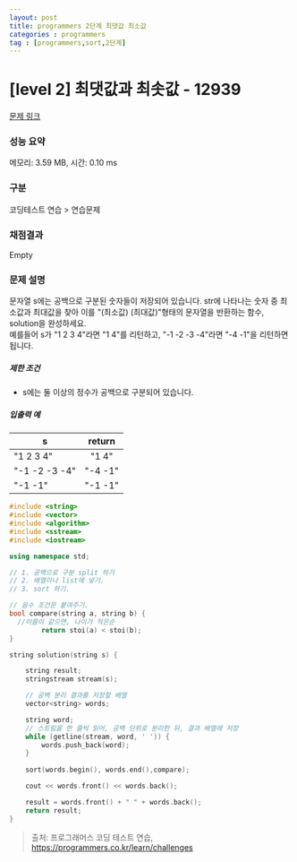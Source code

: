 ```yaml
---
layout: post
title: programmers 2단계 최댓값 최소값
categories : programmers
tag : [programmers,sort,2단계]
---
```



# [level 2] 최댓값과 최솟값 - 12939 

[문제 링크](https://school.programmers.co.kr/learn/courses/30/lessons/12939) 

### 성능 요약

메모리: 3.59 MB, 시간: 0.10 ms

### 구분

코딩테스트 연습 > 연습문제

### 채점결과

Empty

### 문제 설명

<p>문자열 s에는 공백으로 구분된 숫자들이 저장되어 있습니다. str에 나타나는 숫자 중 최소값과 최대값을 찾아 이를 "(최소값) (최대값)"형태의 문자열을 반환하는 함수, solution을 완성하세요.<br>
예를들어 s가 "1 2 3 4"라면 "1 4"를 리턴하고, "-1 -2 -3 -4"라면 "-4 -1"을 리턴하면 됩니다.</p>

<h5>제한 조건</h5>

<ul>
<li>s에는 둘 이상의 정수가 공백으로 구분되어 있습니다.</li>
</ul>

<h5>입출력 예</h5>
<table class="table">
        <thead><tr>
<th>s</th>
<th style="text-align: center">return</th>
</tr>
</thead>
        <tbody><tr>
<td>"1 2 3 4"</td>
<td style="text-align: center">"1 4"</td>
</tr>
<tr>
<td>"-1 -2 -3 -4"</td>
<td style="text-align: center">"-4 -1"</td>
</tr>
<tr>
<td>"-1 -1"</td>
<td style="text-align: center">"-1 -1"</td>
</tr>
</tbody>
      </table>


```c++
#include <string>
#include <vector>
#include <algorithm>
#include <sstream>
#include <iostream>

using namespace std;

// 1. 공백으로 구분 split 하기
// 2. 배열이나 list에 넣기.
// 3. sort 하기.

// 음수 조건문 붙여주기.
bool compare(string a, string b) {
  //이름이 같으면, 나이가 적은순
        return stoi(a) < stoi(b);
}

string solution(string s) {

    string result;
    stringstream stream(s);

    // 공백 분리 결과를 저장할 배열
    vector<string> words;

    string word;
    // 스트림을 한 줄씩 읽어, 공백 단위로 분리한 뒤, 결과 배열에 저장
    while (getline(stream, word, ' ')) {
        words.push_back(word);
    }
    
    sort(words.begin(), words.end(),compare);

    cout << words.front() << words.back();

    result = words.front() + " " + words.back();
    return result;
}
```

> 출처: 프로그래머스 코딩 테스트 연습, https://programmers.co.kr/learn/challenges